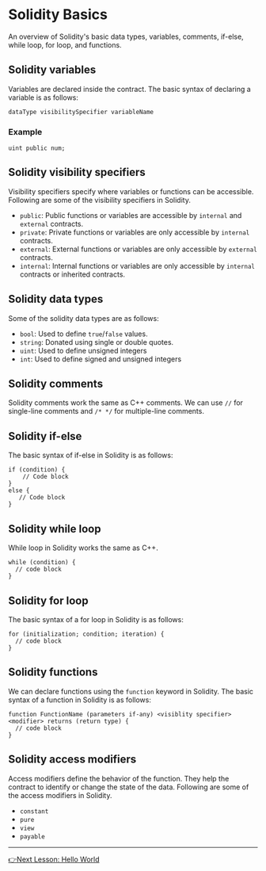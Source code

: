 # Solidity Basics
An overview of Solidity's basic data types, variables, comments, if-else, while loop, for loop, and functions.

## Solidity variables
Variables are declared inside the contract. The basic syntax of declaring a variable is as follows:
```
dataType visibilitySpecifier variableName
```
### Example
```solidity
uint public num;
```

## Solidity visibility specifiers
Visibility specifiers specify where variables or functions can be accessible. Following are some of the visibility specifiers in Solidity.

* `public`: Public functions or variables are accessible by `internal` and `external` contracts.
* `private`: Private functions or variables are only accessible by `internal` contracts.
* `external`: External functions or variables are only accessible by `external` contracts.
* `internal`: Internal functions or variables are only accessible by `internal` contracts or inherited contracts.

## Solidity data types
Some of the solidity data types are as follows:
* `bool`: Used to define `true`/`false` values.
* `string`: Donated using single or double quotes.
* `uint`: Used to define unsigned integers
* `int`: Used to define signed and unsigned integers

## Solidity comments
Solidity comments work the same as C++ comments. We can use `//` for single-line comments and `/* */` for multiple-line comments.

## Solidity if-else
The basic syntax of if-else in Solidity is as follows:
```solidity
if (condition) {
    // Code block
}
else {
   // Code block
}
```

## Solidity while loop
While loop in Solidity works the same as C++.
```solidity
while (condition) {
  // code block
}
```

## Solidity for loop
The basic syntax of a for loop in Solidity is as follows:
```solidity
for (initialization; condition; iteration) {
  // code block
}
```

## Solidity functions
We can declare functions using the `function` keyword in Solidity. The basic syntax of a function in Solidity is as follows:
```solidity
function FunctionName (parameters if-any) <visiblity specifier> <modifier> returns (return type) {
  // code block
}
```

## Solidity access modifiers
Access modifiers define the behavior of the function. They help the contract to identify or change the state of the data.
Following are some of the access modifiers in Solidity.
* `constant`
* `pure`
* `view`
* `payable`

---
[👉Next Lesson: Hello World](https://github.com/MunimIftikhar/Beginner-s-Tutorial-on-Building-a-Calculator-in-Solidity-Using-Remix/blob/main/Hello%20World.md)
